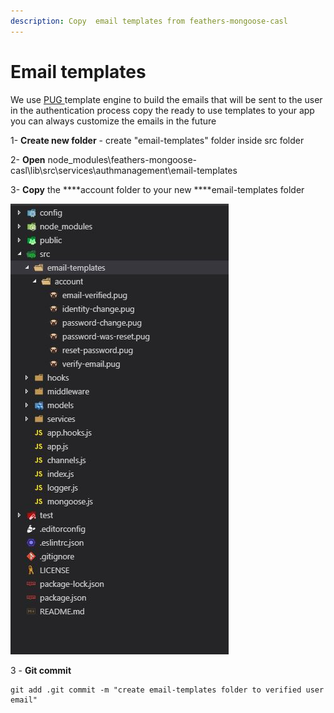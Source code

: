 ```yaml
---
description: Copy  email templates from feathers-mongoose-casl
---
```


# Email templates

We use [PUG ](https://pugjs.org/api/getting-started.html)template engine to build the emails that will be sent to the user in the authentication process copy the ready to use templates to your app you can always customize the emails in the future  
  
1- **Create new folder** - create "email-templates" folder inside src folder

2- **Open** node\_modules\feathers-mongoose-casl\lib\src\services\authmanagement\email-templates

3- **Copy** the ****account folder to your new ****email-templates folder

![](../../.gitbook/assets/capture%20%281%29.JPG)

3 - **Git commit**

```text
git add .git commit -m "create email-templates folder to verified user email"
```

